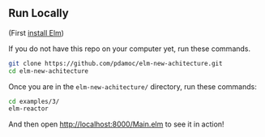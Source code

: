 ## Run Locally

(First [install Elm](http://elm-lang.org/install))

If you do not have this repo on your computer yet, run these commands.

```bash
git clone https://github.com/pdamoc/elm-new-achitecture.git
cd elm-new-achitecture
```

Once you are in the `elm-new-achitecture/` directory, run these commands:

```bash
cd examples/3/
elm-reactor
```

And then open [http://localhost:8000/Main.elm](http://localhost:8000/Main.elm) to see it in action!
